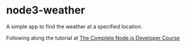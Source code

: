 # node3-weather
A simple app to find the weather at a specified location. 

Following along the tutorial at [The Complete Node.js Developer Course](https://www.udemy.com/course/the-complete-nodejs-developer-course-2/)
